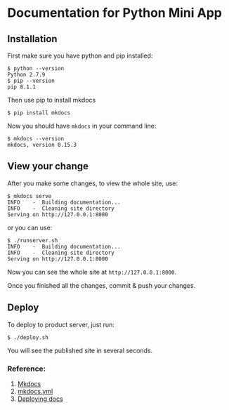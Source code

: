 # Documentation for Python Mini App

## Installation

First make sure you have python and pip installed:

```shell
$ python --version
Python 2.7.9
$ pip --version
pip 8.1.1
```

Then use pip to install mkdocs

```shell
$ pip install mkdocs
```

Now you should have ```mkdocs``` in your command line:

```shell
$ mkdocs --version
mkdocs, version 0.15.3
```


## View your change

After you make some changes, to view the whole site, use:

```shell
$ mkdocs serve
INFO    -  Building documentation...
INFO    -  Cleaning site directory
Serving on http://127.0.0.1:8000
```

or you can use:

```shell
$ ./runserver.sh
INFO    -  Building documentation...
INFO    -  Cleaning site directory
Serving on http://127.0.0.1:8000
```

Now you can see the whole site at ```http://127.0.0.1:8000```.

Once you finished all the changes, commit & push your changes.

## Deploy

To deploy to product server, just run:

```shell
$ ./deploy.sh
```

You will see the published site in several seconds.


### Reference:

1. [Mkdocs](http://www.mkdocs.org/)
1. [mkdocs.yml](http://www.mkdocs.org/user-guide/configuration/)
1. [Deploying docs](http://www.mkdocs.org/user-guide/deploying-your-docs/)
